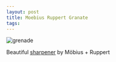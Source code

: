 ```yaml
---  
layout: post  
title: Moebius Ruppert Granate 
tags:
---  
```


![grenade](http://www.moebius-ruppert.com/spitzer/bilder/06040000.jpg)  

Beautiful [sharpener](http://www.moebius-ruppert.com/spitzer/sp_messing.html) by  Möbius + Ruppert  